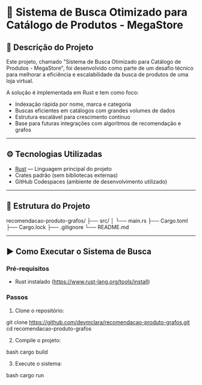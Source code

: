 # 🔎 Sistema de Busca Otimizado para Catálogo de Produtos - MegaStore

## 📘 Descrição do Projeto

Este projeto, chamado "Sistema de Busca Otimizado para Catálogo de Produtos - MegaStore", foi desenvolvido como parte de um desafio técnico para melhorar a eficiência e escalabilidade da busca de produtos de uma loja virtual. 

A solução é implementada em Rust e tem como foco:

- Indexação rápida por nome, marca e categoria
- Buscas eficientes em catálogos com grandes volumes de dados
- Estrutura escalável para crescimento contínuo
- Base para futuras integrações com algoritmos de recomendação e grafos

---

## ⚙️ Tecnologias Utilizadas

- [Rust](https://www.rust-lang.org/) — Linguagem principal do projeto
- Crates padrão (sem bibliotecas externas)
- GitHub Codespaces (ambiente de desenvolvimento utilizado)

---

## 📁 Estrutura do Projeto

recomendacao-produto-grafos/
├── src/
│ └── main.rs
├── Cargo.toml
├── Cargo.lock
├── .gitignore
└── README.md

---

## ▶️ Como Executar o Sistema de Busca

### Pré-requisitos

- Rust instalado (https://www.rust-lang.org/tools/install)

### Passos

1. Clone o repositório:

git clone https://github.com/devmclara/recomendacao-produto-grafos.git
cd recomendacao-produto-grafos 

2. Compile o projeto:

bash
cargo build

3. Execute o sistema:

bash
cargo run

